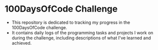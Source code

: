 # 100DaysOfCode Challenge

- This repository is dedicated to tracking my progress in the 100DaysOfCode challenge.
- It contains daily logs of the programming tasks and projects I work on during the challenge, including descriptions of what I've learned and achieved.
